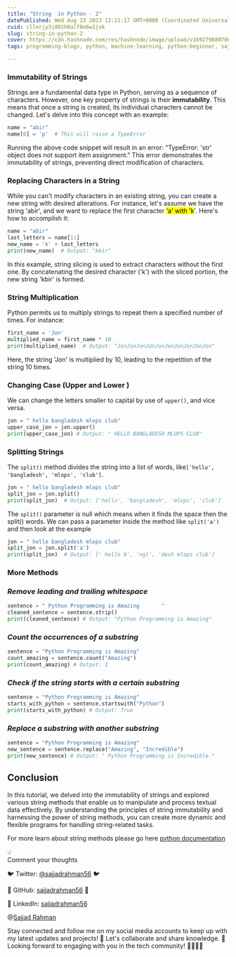 ```yaml
---
title: "String  in Python - 2"
datePublished: Wed Aug 23 2023 13:21:17 GMT+0000 (Coordinated Universal Time)
cuid: cllnrjy3j001h0alf8e6w1jxk
slug: string-in-python-2
cover: https://cdn.hashnode.com/res/hashnode/image/upload/v1692796807066/74a782d3-e61a-4004-b329-59622125b606.png
tags: programming-blogs, python, machine-learning, python-beginner, sajjadrahman

---
```


### Immutability of Strings

Strings are a fundamental data type in Python, serving as a sequence of characters. However, one key property of strings is their **immutability**. This means that once a string is created, its individual characters cannot be changed. Let's delve into this concept with an example:

```python
name = "abir"
name[0] = 'p'  # This will raise a TypeError
```

Running the above code snippet will result in an error: "TypeError: 'str' object does not support item assignment." This error demonstrates the immutability of strings, preventing direct modification of characters.

### Replacing Characters in a String

While you can't modify characters in an existing string, you can create a new string with desired alterations. For instance, let's assume we have the string 'abir', and we want to replace the first character <mark>'a' with 'k</mark>'. Here's how to accomplish it:

```python
name = "abir"
last_letters = name[1:]
new_name = 'k' + last_letters
print(new_name)  # Output: "kbir"
```

In this example, string slicing is used to extract characters without the first one. By concatenating the desired character ('k') with the sliced portion, the new string 'kbir' is formed.

### String Multiplication

Python permits us to multiply strings to repeat them a specified number of times. For instance:

```python
first_name = 'Jon'
multiplied_name = first_name * 10
print(multiplied_name)  # Output: "JonJonJonJonJonJonJonJonJonJon"
```

Here, the string 'Jon' is multiplied by 10, leading to the repetition of the string 10 times.

### Changing Case (Upper and Lower )

We can change the letters smaller to capital by use of `upper()`, and vice versa.

```python
jon = " hello bangladesh mlops club"
upper_case_jon = jon.upper() 
print(upper_case_jon) # Output: " HELLO BANGLADESH MLOPS CLUB"
```

### Splitting Strings

The `split()` method divides the string into a list of words, like`['hello', 'bangladesh', 'mlops', 'club']`.

```python
jon = " hello bangladesh mlops club"
split_jon = jon.split()
print(split_jon)  # Output: ['hello', 'bangladesh', 'mlops', 'club']
```

The `split()` parameter is null which means when it finds the space then the split() words. We can pass a parameter inside the method like `split('a')` and then look at the example

```python
jon = " hello bangladesh mlops club"
split_jon = jon.split('a')
print(split_jon)  # Output: [' hello b', 'ngl', 'desh mlops club']
```

### More Methods

### *Remove leading and trailing whitespace*

```python
sentence = " Python Programming is Amazing       "
cleaned_sentence = sentence.strip() 
print(cleaned_sentence) # Output: "Python Programming is Amazing"
```

### *Count the occurrences of a substring*

```python
sentence = "Python Programming is Amazing"
count_amazing = sentence.count("Amazing") 
print(count_amazing) # Output: 1
```

### *Check if the string starts with a certain substring*

```python
sentence = "Python Programming is Amazing"
starts_with_python = sentence.startswith("Python") 
print(starts_with_python) # Output: True
```

### *Replace a substring with another substring*

```python
sentence = "Python Programming is Amazing"
new_sentence = sentence.replace("Amazing", "Incredible") 
print(new_sentence) # Output: " Python Programming is Incredible "
```

## Conclusion

In this tutorial, we delved into the immutability of strings and explored various string methods that enable us to manipulate and process textual data effectively. By understanding the principles of string immutability and harnessing the power of string methods, you can create more dynamic and flexible programs for handling string-related tasks.

For more learn about string methods please go here [python documentation](https://docs.python.org/3/library/string.html)

<div data-node-type="callout">
<div data-node-type="callout-emoji">💡</div>
<div data-node-type="callout-text">Comment your thoughts</div>
</div>

🐦 Twitter: [@sajjadrahman56](https://twitter.com/sajjadrahman56) 🐦

🐙 GitHub: [sajjadrahman56](https://github.com/sajjadrahman56) 🐙

🔗 LinkedIn: [sajjadrahman56](https://www.linkedin.com/in/sajjadrahman56/)

@[Sajjad Rahman](@sajjadrahman56)

Stay connected and follow me on my social media accounts to keep up with my latest updates and projects! 🌟 Let's collaborate and share knowledge. 🤝 Looking forward to engaging with you in the tech community! 👩‍💻👨‍💻